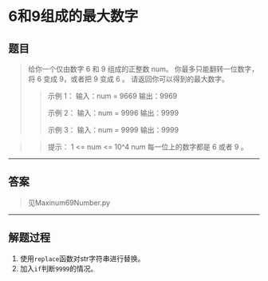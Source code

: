 # 6和9组成的最大数字
## 题目
> 给你一个仅由数字 6 和 9 组成的正整数 num。
> 你最多只能翻转一位数字，将 6 变成 9，或者把 9 变成 6 。
> 请返回你可以得到的最大数字。
>> 示例 1：
>> 输入：num = 9669
>> 输出：9969
>> 
>> 示例 2：
>> 输入：num = 9996
>> 输出：9999
>> 
>> 示例 3：
输入：num = 9999
输出：9999

>> 提示：
>> 1 <= num <= 10^4
>> num 每一位上的数字都是 6 或者 9 。

---
## 答案
> 见Maxinum69Number.py

---
## 解题过程
1. 使用`replace`函数对str字符串进行替换。
2. 加入`if`判断`9999`的情况。



